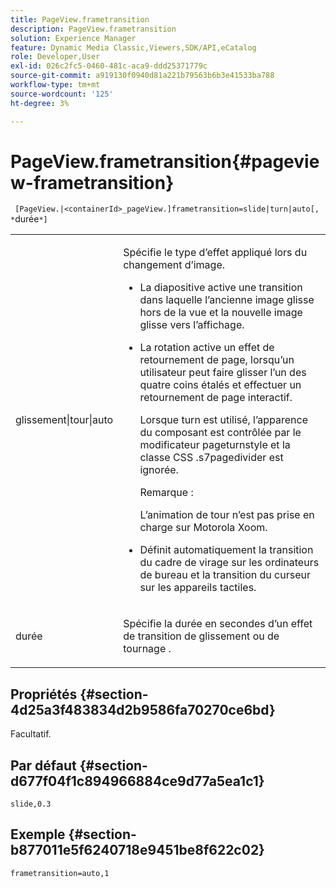 ```yaml
---
title: PageView.frametransition
description: PageView.frametransition
solution: Experience Manager
feature: Dynamic Media Classic,Viewers,SDK/API,eCatalog
role: Developer,User
exl-id: 026c2fc5-0460-481c-aca9-ddd25371779c
source-git-commit: a919130f0940d81a221b79563b6b3e41533ba788
workflow-type: tm+mt
source-wordcount: '125'
ht-degree: 3%

---
```


# PageView.frametransition{#pageview-frametransition}

` [PageView.|<containerId>_pageView.]frametransition=slide|turn|auto[, *`durée`*]`

<table id="table_625D0EEDA21B46FEA3F5CF7DDF769B50"> 
 <tbody> 
  <tr> 
   <td colname="col1"> <p> <span class="codeph"> glissement|tour|auto</span> </p> </td> 
   <td colname="col2"> <p> Spécifie le type d’effet appliqué lors du changement d’image. </p> <p> 
     <ul id="ul_4224B7C2722A4185A8BD48703D019AA1"> 
      <li id="li_8482037F8E1C4F11A84DF51790A073FE"> <p><span class="codeph"></span> La diapositive active une transition dans laquelle l’ancienne image glisse hors de la vue et la nouvelle image glisse vers l’affichage. </p> </li> 
      <li id="li_CE9A99564DF348D0A76AB2A5945155A5"> <p><span class="codeph"> La rotation</span> active un effet de retournement de page, lorsqu’un utilisateur peut faire glisser l’un des quatre coins étalés et effectuer un retournement de page interactif. </p> <p>Lorsque <span class="codeph"> turn</span> est utilisé, l’apparence du composant est contrôlée par le <span class="codeph"> modificateur pageturnstyle</span> et la <span class="codeph"> classe CSS .s7pagedivider</span> est ignorée. </p> <p>Remarque :  <p><span class="codeph"> L’animation de tour</span> n’est pas prise en charge sur Motorola Xoom. </p> </p> </li> 
      <li id="li_79F85B0429CD4B389399FB3823FE767F"> <p> <span class="codeph"> Définit automatiquement</span> la transition du cadre de virage sur les ordinateurs de bureau et la transition du curseur sur les appareils tactiles. </p> </li> 
     </ul> </p> </td> 
  </tr> 
  <tr> 
   <td colname="col1"> <p><span class="codeph"><span class="varname"> durée</span></span> </p> </td> 
   <td colname="col2"> <p>Spécifie la durée en secondes d’un <span class="codeph"> effet de transition de glissement</span> ou <span class="codeph"> de tournage</span> . </p> </td> 
  </tr> 
 </tbody> 
</table>

## Propriétés {#section-4d25a3f483834d2b9586fa70270ce6bd}

Facultatif.

## Par défaut {#section-d677f04f1c894966884ce9d77a5ea1c1}

`slide,0.3`

## Exemple {#section-b877011e5f6240718e9451be8f622c02}

`frametransition=auto,1`
